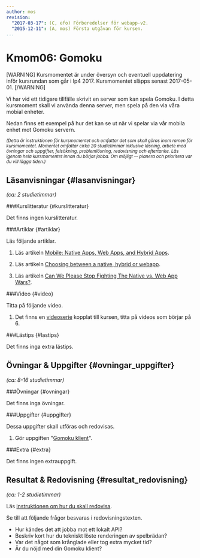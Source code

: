 ```yaml
---
author: mos
revision:
  "2017-03-17": (C, efo) Förberedelser för webapp-v2.
  "2015-12-11": (A, mos) Första utgåvan för kursen.
...
```

Kmom06: Gomoku
==================================

[WARNING]
Kursmomentet är under översyn och eventuell uppdatering inför kursrundan som går i lp4 2017. Kursmomentet släpps senast 2017-05-01.
[/WARNING]


Vi har vid ett tidigare tillfälle skrivit en server som kan spela Gomoku. I detta kursmoment skall vi använda denna server, men spela på den via våra mobial enheter.



<!--more-->

Nedan finns ett exempel på hur det kan se ut när vi spelar via vår mobila enhet mot Gomoku servern.


<!-- [FIGURE src=/image/snapht15/Strip-dileme-appli-mobile-650-Finalenglish3.jpg caption="Så här kan man ibland känna när man väljer mellan native app och hybrid app." href="http://www.commitstrip.com/en/2014/08/18/the-dilemna-of-mobile-apps-development/"] -->



<small>*(Detta är instruktionen för kursmomentet och omfattar det som skall göras inom ramen för kursmomentet. Momentet omfattar cirka 20 studietimmar inklusive läsning, arbete med övningar och uppgifter, felsökning, problemlösning, redovisning och eftertanke. Läs igenom hela kursmomentet innan du börjar jobba. Om möjligt -- planera och prioritera var du vill lägga tiden.)*</small>



Läsanvisningar  {#lasanvisningar}
---------------------------------

*(ca: 2 studietimmar)*


###Kurslitteratur  {#kurslitteratur}

Det finns ingen kurslitteratur.



###Artiklar {#artiklar}

Läs följande artiklar.

1. Läs artikeln [Mobile: Native Apps, Web Apps, and Hybrid Apps](http://www.nngroup.com/articles/mobile-native-apps/).

1. Läs artikeln [Choosing between a native, hybrid or webapp](https://crew.co/how-to-build-an-online-business/native-hybrid-web-app-differences/).

1. Läs artikeln [Can We Please Stop Fighting The Native vs. Web App Wars?](http://readwrite.com/2015/02/27/native-vs-web-apps-ceasefire).

<!-- 1. Läs i manualen om [introduktionen till Apache Cordova](https://cordova.apache.org/docs/en/latest/guide/overview/). -->



###Video  {#video}

Titta på följande video.

1. Det finns en [videoserie](https://www.youtube.com/playlist?list=PLKtP9l5q3ce_D-nAKo6PpmWZwNpo5TyWm) kopplat till kursen, titta på videos som börjar på 6.


<!--
1. Video om [Lisa DeLuca - Arduino, Bluetooth, and Apache Cordova](https://www.youtube.com/watch?v=bDTeQIQEzmI&list=PL-0yjdC10QYpmXI3l-PGK1od4kTWOjm_A&index=2). Videon är från konferensen jQuery Chicago 2014. -->



###Lästips {#lastips}

Det finns inga extra lästips.





Övningar & Uppgifter  {#ovningar_uppgifter}
-------------------------------------------

*(ca: 8-16 studietimmar)*



###Övningar {#ovningar}

Det finns inga övningar.

<!-- 1. Det finns ett par foruminlägg som hjälper dig att komma igång med Cordova på din plattform.

    * [Installera Cordova på Windows](t/4899)
    * [Installera Cordova på Mac OS](t/4903)
    * [Kör en Cordova app i Firefox OS](t/4900)
    * [Kör Cordova app i Android SDK](t/4901)
    * [Cordova plugin för kamera](t/4910) -->

<!--
* [Cordova ikoner](t/xxxx)
* [Cordova plugin för splashscreen](t/xxxx)
* [Cordova plugin för launch browser](t/xxxx)
* [Cordova plugin för maps](t/xxxx)
* [Kör Cordova app i Windows phone](t/xxxx)
* [Kör Cordova app i iOS](t/xxxx)

Gör exempel/cordovaApp (validera)
Testa me/kmom06/cordova/[me5,pizza,mithril] (validera)
Testa så att alla exempel på pluginer fungerar i samtliga plattformar.
Dubbelkolla hur man debuggar i olika miljöer via console.log.
-->



###Uppgifter {#uppgifter}

Dessa uppgifter skall utföras och redovisas.

1. Gör uppgiften "[Gomoku klient](uppgift/gomoku-klient-i-mithril)".



###Extra {#extra}

Det finns ingen extrauppgift.



Resultat & Redovisning  {#resultat_redovisning}
-----------------------------------------------

*(ca: 1-2 studietimmar)*

Läs [instruktionen om hur du skall redovisa](kurser/webapp-v2/redovisa).

Se till att följande frågor besvaras i redovisningstexten.

* Hur kändes det att jobba mot ett lokalt API?
* Beskriv kort hur du tekniskt löste renderingen av spelbrädan?
* Var det något som krånglade eller tog extra mycket tid?
* Är du nöjd med din Gomoku klient?
